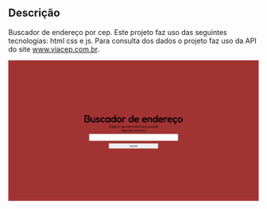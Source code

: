 ## Descrição <br>
Buscador de endereço por cep. Este projeto faz uso das seguintes tecnologias: html css e js. Para consulta dos dados o projeto faz uso da API do site www.viacep.com.br. 
<p>
  <img width="1500" heigth="1000" src="assets/screenshot.png">
</p>

 
